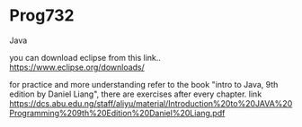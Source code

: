 # Prog732
Java

you can download eclipse from this link..  https://www.eclipse.org/downloads/

for practice and more understanding refer to the book "intro to Java, 9th edition by Daniel Liang", there are exercises after every chapter. link https://dcs.abu.edu.ng/staff/aliyu/material/Introduction%20to%20JAVA%20Programming%209th%20Edition%20Daniel%20Liang.pdf
